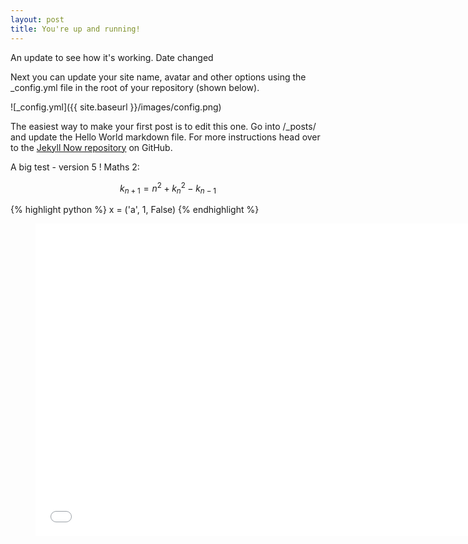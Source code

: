 ```yaml
---
layout: post
title: You're up and running!
---
```


An update to see how it's working. Date changed

<!-- Here is a doc to test how downloading works: [the file]({{ site.url }}/downloads/test2.pdf){:target="_blank"}. -->

Next you can update your site name, avatar and other options using the _config.yml file in the root of your repository (shown below).

![_config.yml]({{ site.baseurl }}/images/config.png)

The easiest way to make your first post is to edit this one. Go into /_posts/ and update the Hello World markdown file. For more instructions head over to the [Jekyll Now repository](https://github.com/barryclark/jekyll-now) on GitHub.

A big test - version 5 !
Maths 2: 

$$k_{n+1} = n^2 + k_n^2 - k_{n-1}$$

{% highlight python %}
x = ('a', 1, False)
{% endhighlight %}

<figure class="video_container">
  <iframe src="../downloads/graph_test1.html" frameborder="0" width="725" height="500"> </iframe>
</figure>
